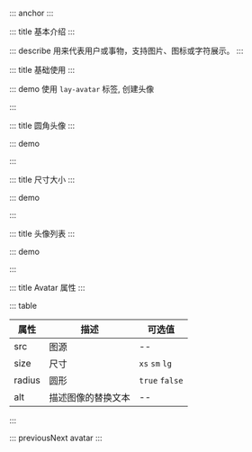 ::: anchor
:::

::: title 基本介绍
:::

::: describe 用来代表用户或事物，支持图片、图标或字符展示。
:::

::: title 基础使用
:::

::: demo 使用 `lay-avatar` 标签, 创建头像

<template>
  <lay-avatar :src="src"></lay-avatar>
</template>

<script>
import { ref } from 'vue'

export default {
  setup() {

    const src = ref("https://portrait.gitee.com/uploads/avatars/user/1611/4835367_Jmysy_1578975358.png")

    return {
        src
    }
  }
}
</script>

:::

::: title 圆角头像
:::

::: demo

<template>
  <lay-avatar :src="src" radius></lay-avatar>
</template>

<script>
import { ref } from 'vue'
export default {
    setup() {

        const src = "https://portrait.gitee.com/uploads/avatars/user/1611/4835367_Jmysy_1578975358.png"
        
        return {
            src
        }
  }
}
</script>

:::

::: title 尺寸大小
:::

::: demo

<template>
  <lay-avatar :src="src" size="xs"></lay-avatar> 
  &nbsp;&nbsp; 
  <lay-avatar :src="src" size="sm"></lay-avatar>
  &nbsp;&nbsp;
  <lay-avatar :src="src"></lay-avatar>
  &nbsp;&nbsp;
  <lay-avatar :src="src" size="lg"></lay-avatar>
</template>

<script>
import { ref } from 'vue'

export default {
    setup() {

        const src = "https://portrait.gitee.com/uploads/avatars/user/1611/4835367_Jmysy_1578975358.png"

        return {
          src
        }
  }
}
</script>

:::

::: title 头像列表
:::

::: demo

<template>
  <lay-avatar-list>
    <lay-avatar :src="src" radius></lay-avatar>
    <lay-avatar :src="src" radius></lay-avatar>
    <lay-avatar :src="src" radius></lay-avatar>
    <lay-avatar :src="src" radius></lay-avatar>
    <lay-avatar :src="src" radius></lay-avatar>
  </lay-avatar-list>
</template>

<script>
import { ref } from 'vue'

export default {
    setup() {

        const src = "https://portrait.gitee.com/uploads/avatars/user/1611/4835367_Jmysy_1578975358.png"

        return {
          src
        }
  }
}
</script>

:::

::: title Avatar 属性
:::

::: table

| 属性   | 描述 | 可选值         |
| ------ | ---- | -------------- |
| src    | 图源 | --             |
| size   | 尺寸 | `xs` `sm` `lg` |
| radius | 圆形 | `true` `false` |
| alt    | 描述图像的替换文本 | -- |

:::

::: previousNext avatar
:::
